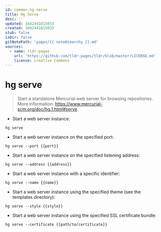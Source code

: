 ```yaml
---
id: common.hg-serve
title: Hg Serve
desc: ''
updated: 1642441815033
created: 1642441815033
stub: false
isDir: false
gitNotePath: 'pages/{{ noteHiearchy }}.md'
sources:
  - name: tldr-pages
    url: 'https://github.com/tldr-pages/tldr/blob/master/LICENSE.md'
    license: Creative Commons
---
```

# hg serve

> Start a standalone Mercurial web server for browsing repositories.
> More information: <https://www.mercurial-scm.org/doc/hg.1.html#serve>.

- Start a web server instance:

`hg serve`

- Start a web server instance on the specified port:

`hg serve --port {{port}}`

- Start a web server instance on the specified listening address:

`hg serve --address {{address}}`

- Start a web server instance with a specific identifier:

`hg serve --name {{name}}`

- Start a web server instance using the specified theme (see the templates directory):

`hg serve --style {{style}}`

- Start a web server instance using the specified SSL certificate bundle:

`hg serve --certificate {{path/to/certificate}}`

